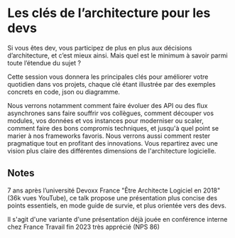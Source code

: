 # Les clés de l’architecture pour les devs

Si vous êtes dev, vous participez de plus en plus aux décisions d’architecture, et c’est mieux ainsi. Mais quel est le minimum à savoir parmi toute l’étendue du sujet ?

Cette session vous donnera les principales clés pour améliorer votre quotidien dans vos projets, chaque clé étant illustrée par des exemples concrets en code, json ou diagramme.

Nous verrons notamment comment faire évoluer des API ou des flux asynchrones sans faire souffrir vos collègues, comment découper vos modules, vos données et vos instances pour moderniser ou scaler, comment faire des bons compromis techniques, et jusqu'à quel point se marier à nos frameworks favoris. Nous verrons aussi comment rester pragmatique tout en profitant des innovations. Vous repartirez avec une vision plus claire des différentes dimensions de l'architecture logicielle.

## Notes

7 ans après l’université Devoxx France "Être Architecte Logiciel en 2018" (36k vues YouTube), ce talk propose une présentation plus concise des points essentiels, en mode guide de survie, et plus orientée vers des devs.

Il s'agit d'une variante d'une présentation déjà jouée en conférence interne chez France Travail fin 2023 très apprécié (NPS 86)
